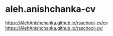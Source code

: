# aleh.anishchanka-cv
https://AlehAnishchanka.github.io/rsschool-cv/cv
https://AlehAnishchanka.github.io/rsschool-cv/
